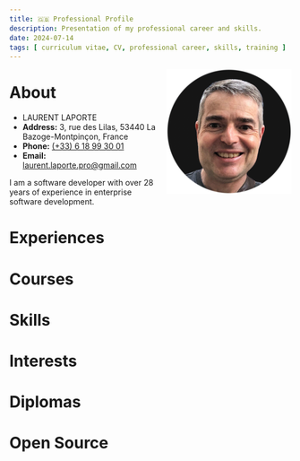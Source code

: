 ```yaml
---
title: 🇬🇧 Professional Profile
description: Presentation of my professional career and skills.
date: 2024-07-14
tags: [ curriculum vitae, CV, professional career, skills, training ]
---
```


<img alt="Profile of Laurent LAPORTE" src="../images/profile-laurent-laporte.png" title="Laurent LAPORTE"
     style="float: right; margin: 0 0 1em 1em; width: 223px; height: 223px"/>

# About

- LAURENT LAPORTE
- **Address:** 3, rue des Lilas, 53440 La Bazoge-Montpinçon, France
- **Phone:** [(+33) 6 18 99 30 01](tel:+33618993001)
- **Email:** [laurent.laporte.pro@gmail.com](mailto:laurent.laporte.pro@gmail.com)

I am a software developer with over 28 years of experience in enterprise software development.

# Experiences

# Courses

# Skills

# Interests

# Diplomas

# Open Source
